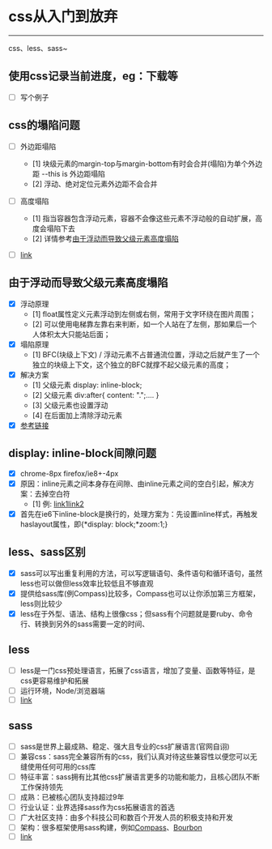 # css从入门到放弃

-------
 css、less、sass~

## 使用css记录当前进度，eg：下载等
- [ ] 写个例子

## css的塌陷问题
- [ ] 外边距塌陷
	- [1] 块级元素的margin-top与margin-bottom有时会合并(塌陷)为单个外边距 --this is 外边距塌陷
	- [2] 浮动、绝对定位元素外边距不会合并
- [ ] 高度塌陷
	- [1] 指当容器包含浮动元素，容器不会像这些元素不浮动般的自动扩展，高度会塌陷下去
	- [2] 详情参考[由于浮动而导致父级元素高度塌陷](#由于浮动而导致父级元素高度塌陷)
- [ ] [link](./example/css-pro/marginSink.html) 


## 由于浮动而导致父级元素高度塌陷
- [x] 浮动原理
	- [1] float属性定义元素浮动到左侧或右侧，常用于文字环绕在图片周围；
	- [2] 可以使用电梯靠左靠右来判断，如一个人站在了左侧，那如果后一个人体积太大只能站后面；
- [x] 塌陷原理
	- [1] BFC(块级上下文) / 浮动元素不占普通流位置，浮动之后就产生了一个独立的块级上下文，这个独立的BFC就撑不起父级元素的高度；
- [x] 解决方案
	- [1] 父级元素 display: inline-block;
	- [2] 父级元素 div:after{ content: ".";.... }
	- [3] 父级元素也设置浮动
	- [4] 在后面加上清除浮动元素
- [x] [参考链接](https://www.zhihu.com/question/30938856)

## display: inline-block间隙问题
- [x] chrome-8px firefox/ie8+-4px
- [x] 原因：inline元素之间本身存在间隙、由inline元素之间的空白引起，解决方案：去掉空白符
	- [1] 例: <a href="">link1</a><!-- --><a href="">link2</a>
- [x] 首先在ie6下inline-block是换行的，处理方案为：先设置inline样式，再触发haslayout属性，即{*display: block;*zoom:1;}

## less、sass区别
- [x] sass可以写出重复利用的方法，可以写逻辑语句、条件语句和循环语句，虽然less也可以做但less效率比较低且不够直观
- [x] 提供给sass库(例Compass)比较多，Compass也可以让你添加第三方框架，less则比较少
- [x] less在于外型、语法、结构上很像css；但sass有个问题就是要ruby、命令行、转换到另外的sass需要一定的时间、

## less
- [ ] less是一门css预处理语言，拓展了css语言，增加了变量、函数等特征，是css更容易维护和拓展
- [ ] 运行环境，Node/浏览器端
- [ ] [link](http://lesscss.cn/)

## sass
- [ ] sass是世界上最成熟、稳定、强大且专业的css扩展语言(官网自诩)
- [ ] 兼容css：sass完全兼容所有的css，我们认真对待这些兼容性以便您可以无缝使用任何可用的css库
- [ ] 特征丰富：sass拥有比其他css扩展语言更多的功能和能力，且核心团队不断工作保持领先
- [ ] 成熟：已被核心团队支持超过9年
- [ ] 行业认证：业界选择sass作为css拓展语言的首选
- [ ] 广大社区支持：由多个科技公司和数百个开发人员的积极支持和开发
- [ ] 架构：很多框架使用sass构建，例如[Compass](http://compass-style.org/)、[Bourbon](http://bourbon.io/)
- [ ] [link](http://sass-lang.com/)
